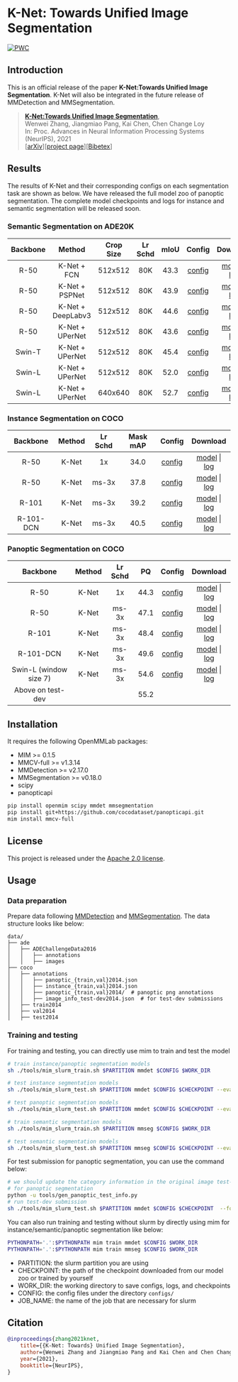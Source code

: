 # K-Net: Towards Unified Image Segmentation

[![PWC](https://img.shields.io/endpoint.svg?url=https://paperswithcode.com/badge/k-net-towards-unified-image-segmentation/panoptic-segmentation-on-coco-test-dev)](https://paperswithcode.com/sota/panoptic-segmentation-on-coco-test-dev?p=k-net-towards-unified-image-segmentation)

## Introduction

This is an official release of the paper **K-Net:Towards Unified Image Segmentation**. K-Net will also be integrated in the future release of MMDetection and MMSegmentation.

> [**K-Net:Towards Unified Image Segmentation**](https://arxiv.org/abs/2106.14855),            
> Wenwei Zhang, Jiangmiao Pang, Kai Chen, Chen Change Loy            
> In: Proc. Advances in Neural Information Processing Systems (NeurIPS), 2021            
> [[arXiv](https://arxiv.org/abs/2106.14855)][[project page](https://www.mmlab-ntu.com/project/knet/index.html)][[Bibetex](https://github.com/ZwwWayne/K-Net#citation)]

## Results

The results of K-Net and their corresponding configs on each segmentation task are shown as below.
We have released the full model zoo of panoptic segmentation.
The complete model checkpoints and logs for instance and semantic segmentation will be released soon.

### Semantic Segmentation on ADE20K

| Backbone | Method | Crop Size | Lr Schd | mIoU | Config | Download |
| :---: | :---: | :---: | :---: | :---: | :---: | :---: |
| R-50 | K-Net + FCN | 512x512 | 80K | 43.3 |[config](configs/seg/knet/knet_s3_fcn_r50-d8_80k_adamw_ade20k.py) | [model]() &#124;  [log]() |
| R-50 | K-Net + PSPNet | 512x512 | 80K | 43.9 |[config](configs/seg/knet/knet_s3_pspnet_r50-d8_80k_adamw_ade20k.py) | [model]() &#124;  [log]() |
| R-50 | K-Net + DeepLabv3 | 512x512 | 80K | 44.6 |[config](configs/seg/knet/knet_s3_deeplabv3_r50-d8_80k_adamw_ade20k.py) | [model]() &#124;  [log]() |
| R-50 | K-Net + UPerNet | 512x512 | 80K | 43.6 |[config](configs/seg/knet/knet_s3_upernet_r50-d8_80k_adamw_ade20k.py) | [model]() &#124;  [log]() |
| Swin-T | K-Net + UPerNet | 512x512 | 80K | 45.4 |[config](configs/seg/knet/knet_s3_upernet_swin-t_80k_adamw_ade20k.py) | [model]() &#124;  [log]() |
| Swin-L | K-Net + UPerNet | 512x512 | 80K | 52.0 |[config](configs/seg/knet/knet_s3_upernet_swin-l_80k_adamw_ade20k.py) | [model]() &#124;  [log]() |
| Swin-L | K-Net + UPerNet | 640x640 | 80K | 52.7 |[config](configs/seg/knet/knet_s3_upernet_swin-l_80k_adamw_640x640_ade20k.py) | [model]() &#124;  [log]() |

### Instance Segmentation on COCO

| Backbone | Method | Lr Schd | Mask mAP| Config | Download |
| :---: | :---: | :---: | :---: | :---: | :---: |
| R-50  | K-Net | 1x        | 34.0 |[config](configs/det/knet/knet_s3_r50_fpn_1x_coco.py) | [model](https://download.openmmlab.com/mim-example/knet/det/knet/knet_s3_r50_fpn_1x_coco/knet_s3_r50_fpn_1x_coco_20211016_113017-8a8645d4.pth) &#124;  [log](https://download.openmmlab.com/mim-example/knet/det/knet/knet_s3_r50_fpn_1x_coco/knet_s3_r50_fpn_1x_coco_20211016_113017.log.json) |
| R-50  | K-Net | ms-3x     | 37.8 |[config](configs/det/knet/knet_s3_r50_fpn_ms-3x_coco.py) | [model](https://download.openmmlab.com/mim-example/knet/) &#124;  [log](https://download.openmmlab.com/mim-example/knet/) |
| R-101  | K-Net | ms-3x    | 39.2 |[config](configs/det/knet/knet_s3_r101_fpn_ms-3x_coco.py) | [model](https://download.openmmlab.com/mim-example/knet/) &#124;  [log](https://download.openmmlab.com/mim-example/knet/) |
| R-101-DCN | K-Net | ms-3x | 40.5 |[config](configs/det/knet/knet_s3_r101_dcn-c3-c5_fpn_ms-3x_coco.py) | [model](https://download.openmmlab.com/mim-example/knet/det/knet/knet_s3_r101_dcn-c3-c5_fpn_ms-3x_coco/knet_s3_r101_dcn-c3-c5_fpn_ms-3x_coco_20211017_054515-163a3126.pth) &#124;  [log](https://download.openmmlab.com/mim-example/knet/det/knet/knet_s3_r101_dcn-c3-c5_fpn_ms-3x_coco/knet_s3_r101_dcn-c3-c5_fpn_ms-3x_coco_20211017_054515.log.json) |

### Panoptic Segmentation on COCO

| Backbone | Method | Lr Schd | PQ | Config | Download |
| :---: | :---: | :---: | :---: | :---: | :---: |
| R-50  | K-Net | 1x| 44.3 |[config](configs/det/knet/knet_s3_r50_fpn_1x_coco-panoptic.py) | [model](https://download.openmmlab.com/mim-example/knet/det/knet/knet_s3_r50_fpn_1x_coco-panoptic/knet_s3_r50_fpn_1x_coco-panoptic_20211017_151750-395fbcba.pth) &#124;  [log](https://download.openmmlab.com/mim-example/knet/det/knet/knet_s3_r50_fpn_1x_coco-panoptic/knet_s3_r50_fpn_1x_coco-panoptic_20211017_151750.log.json) |
| R-50  | K-Net | ms-3x| 47.1 |[config](configs/det/knet/knet_s3_r50_fpn_ms-3x_coco-panoptic.py) | [model](https://download.openmmlab.com/mim-example/knet/det/knet/knet_s3_r50_fpn_ms-3x_coco-panoptic/knet_s3_r50_fpn_ms-3x_coco-panoptic_20211017_054613-4375b8be.pth) &#124;  [log](https://download.openmmlab.com/mim-example/knet/det/knet/knet_s3_r50_fpn_ms-3x_coco-panoptic/knet_s3_r50_fpn_ms-3x_coco-panoptic_20211017_054613.log.json) |
| R-101  | K-Net | ms-3x| 48.4 |[config](configs/det/knet/knet_s3_r101_fpn_ms-3x_coco-panoptic.py) | [model](https://download.openmmlab.com/mim-example/knet/det/knet/knet_s3_r101_fpn_ms-3x_coco-panoptic/knet_s3_r101_fpn_ms-3x_coco-panoptic_20211017_054501-9c600b0c.pth) &#124;  [log](https://download.openmmlab.com/mim-example/knet/det/knet/knet_s3_r101_fpn_ms-3x_coco-panoptic/knet_s3_r101_fpn_ms-3x_coco-panoptic_20211017_054501.log.json) |
| R-101-DCN  | K-Net | ms-3x| 49.6 |[config](configs/det/knet/knet_s3_r101_dcn-c3-c5_fpn_ms-3x_coco-panoptic.py) | [model](https://download.openmmlab.com/mim-example/knet/det/knet/knet_s3_r101_dcn-c3-c5_fpn_ms-3x_coco-panoptic/knet_s3_r101_dcn-c3-c5_fpn_ms-3x_coco-panoptic_20211019_191549-6d13fab7.pth) &#124;  [log](https://download.openmmlab.com/mim-example/knet/det/knet/knet_s3_r101_dcn-c3-c5_fpn_ms-3x_coco-panoptic/knet_s3_r101_dcn-c3-c5_fpn_ms-3x_coco-panoptic_20211019_191549.log.json) |
| Swin-L (window size 7)  | K-Net | ms-3x| 54.6 |[config](configs/det/knet/knet_s3_swin-l_fpn_ms-3x_16x2_coco-panoptic.py) | [model](https://download.openmmlab.com/mim-example/knet/det/knet/knet_s3_swin-l_fpn_ms-3x_16x2_coco-panoptic/knet_s3_swin-l_fpn_ms-3x_16x2_coco-panoptic_20211020_062341-62f3bbff.pth) &#124;  [log](https://download.openmmlab.com/mim-example/knet/det/knet/knet_s3_swin-l_fpn_ms-3x_16x2_coco-panoptic/knet_s3_swin-l_fpn_ms-3x_16x2_coco-panoptic_20211020_062341.log.json) |
| Above on test-dev  | | | 55.2 | | |

## Installation

It requires the following OpenMMLab packages:

- MIM >= 0.1.5
- MMCV-full >= v1.3.14
- MMDetection >= v2.17.0
- MMSegmentation >= v0.18.0
- scipy
- panopticapi

```bash
pip install openmim scipy mmdet mmsegmentation
pip install git+https://github.com/cocodataset/panopticapi.git
mim install mmcv-full
```

## License

This project is released under the [Apache 2.0 license](LICENSE).

## Usage

### Data preparation

Prepare data following [MMDetection](https://github.com/open-mmlab/mmdetection) and [MMSegmentation](https://github.com/open-mmlab/mmsegmentation). The data structure looks like below:

```text
data/
├── ade
│   ├── ADEChallengeData2016
│   │   ├── annotations
│   │   ├── images
├── coco
│   ├── annotations
│   │   ├── panoptic_{train,val}2014.json
│   │   ├── instance_{train,val}2014.json
│   │   ├── panoptic_{train,val}2014/  # panoptic png annotations
│   │   ├── image_info_test-dev2014.json  # for test-dev submissions
│   ├── train2014
│   ├── val2014
│   ├── test2014

```

### Training and testing

For training and testing, you can directly use mim to train and test the model

```bash
# train instance/panoptic segmentation models
sh ./tools/mim_slurm_train.sh $PARTITION mmdet $CONFIG $WORK_DIR

# test instance segmentation models
sh ./tools/mim_slurm_test.sh $PARTITION mmdet $CONFIG $CHECKPOINT --eval segm

# test panoptic segmentation models
sh ./tools/mim_slurm_test.sh $PARTITION mmdet $CONFIG $CHECKPOINT --eval pq

# train semantic segmentation models
sh ./tools/mim_slurm_train.sh $PARTITION mmseg $CONFIG $WORK_DIR

# test semantic segmentation models
sh ./tools/mim_slurm_test.sh $PARTITION mmseg $CONFIG $CHECKPOINT --eval mIoU
```

For test submission for panoptic segmentation, you can use the command below:

```bash
# we should update the category information in the original image test-dev pkl file
# for panoptic segmentation
python -u tools/gen_panoptic_test_info.py
# run test-dev submission
sh ./tools/mim_slurm_test.sh $PARTITION mmdet $CONFIG $CHECKPOINT  --format-only --cfg-options data.test.ann_file=data/coco/annotations/panoptic_image_info_test-dev2014.json data.test.img_prefix=data/coco/test2014 --eval-options jsonfile_prefix=$WORK_DIR
```

You can also run training and testing without slurm by directly using mim for instance/semantic/panoptic segmentation like below:

```bash
PYTHONPATH='.':$PYTHONPATH mim train mmdet $CONFIG $WORK_DIR
PYTHONPATH='.':$PYTHONPATH mim train mmseg $CONFIG $WORK_DIR
```

- PARTITION: the slurm partition you are using
- CHECKPOINT: the path of the checkpoint downloaded from our model zoo or trained by yourself
- WORK_DIR: the working directory to save configs, logs, and checkpoints
- CONFIG: the config files under the directory `configs/`
- JOB_NAME: the name of the job that are necessary for slurm

## Citation

```bibtex
@inproceedings{zhang2021knet,
    title={{K-Net: Towards} Unified Image Segmentation},
    author={Wenwei Zhang and Jiangmiao Pang and Kai Chen and Chen Change Loy},
    year={2021},
    booktitle={NeurIPS},
}
```

